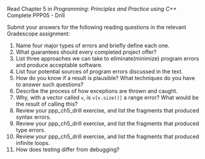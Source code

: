 Read Chapter 5 in _Programming: Principles and Practice using C++_
Complete PPP05 - Drill

Submit your answers for the following reading questions in the relevant 
Gradescope assignment:


1. Name four major types of errors and briefly define each one.
2. What guarantees should every completed project offer?
3. List three approaches we can take to eliminate(minimize) program errors and
   produce acceptable software.
4. List four potential sources of program errors discussed in the text.
5. How do you know if a result is plausible? What techniques do you have to 
   answer such questions?
6. Describe the process of how exceptions are thrown and caught.
7. Why, with a vector called `v`, is `v[v.size()]` a range error? What would be 
   the result of calling this?
8. Review your ppp_ch5_drill exercise, and list the fragments that produced syntax errors.
9. Review your ppp_ch5_drill exercise, and list the fragments that produced type errors.
10. Review your ppp_ch5_drill exercise, and list the fragments that produced infinite loops.
11. How does testing differ from debugging? 
